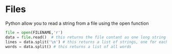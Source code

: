 # Files
Python allow you to read a string from a file using the open function
``` python
file = open(FILENAME,'r')
data = file.read()  # this returns the file contant as one long string
lines = data.split('\n') # this returns a list of strings, one for each line
words = data.split() # this returns a list of all words 
```

